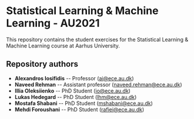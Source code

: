 # Statistical Learning & Machine Learning - AU2021

This repository contains the student exercises for the Statistical Learning & Machine Learning course at Aarhus University.

## Repository authors
* __Alexandros Iosifidis__ -- Professor (ai@ece.au.dk)
* __Naveed Rehman__ -- Assistant professor (naveed.rehman@ece.au.dk)
* __Illia Oleksiienko__ -- PhD Student (io@ece.au.dk)
* __Lukas Hedegard__ -- PhD Student (lhm@ece.au.dk)
* __Mostafa Shabani__ -- PhD Student (mshabani@ece.au.dk)
* __Mehdi Foroushani__ -- PhD Student (rafiei@ece.au.dk)
